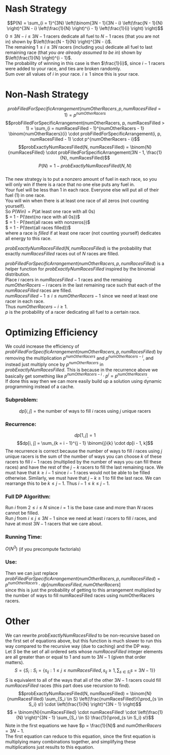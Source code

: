 # Nash Strategy
$$P(N) = \sum_{i = 1}^{3N} \left(\binom{3N - 1}{3N - i} \left(\frac{N - 1}{N} \right)^{3N - i} \left(\frac{1}{N} \right)^{i - 1} \left(\frac{1}{i} \right) \right)$$
$0 \leq 3N - i \leq 3N - 1$ racers dedicate all fuel to $N - 1$ races (that you are not in) shown by $\left(\frac{N - 1}{N} \right)^{3N - i}$.  
The remaining $1 \leq i \leq 3N$ racers (including you) dedicate all fuel to last remaining race (that *you are already assumed to be in*) shown by $\left(\frac{1}{N} \right)^{i - 1}$.  
The probability of winning in this case is then $\frac{1}{i}$, since $i - 1$ racers were added to your race, and ties are broken randomly.  
Sum over all values of $i$ in your race. $i \geq 1$ since this is your race.

# Non-Nash Strategy
$$probFilledForSpecificArrangement(numOtherRacers, p, numRacesFilled = 1) = p^{numOtherRacers}$$
$$probFilledForSpecificArrangement(numOtherRacers, p, numRacesFilled > 1) = \sum_{i = numRacesFilled - 1}^{numOtherRacers - 1} \binom{numOtherRacers}{i} \cdot probFilledForSpecificArrangement(i, p, numRacesFilled - 1) \cdot p^{numOtherRacers - i}$$
$$probExactlyNumRacesFilled(N, numRacesFilled) = \binom{N}{numRacesFilled} \cdot probFilledForSpecificArrangement(3N - 1, \frac{1}{N}, numRacesFilled)$$
$$P(N) = 1 - probExactlyNumRacesFilled(N, N)$$  
The new strategy is to put a nonzero amount of fuel in each race, so you will only win if there is a race that no one else puts any fuel in.  
Your fuel will be less than 1 in each race. Everyone else will put all of their fuel (1) in one race.  
You will win when there is at least one race of all zeros (not counting yourself).  
So $P(\text{Win}) = P(\text{at least one race with all 0s})$  
$ = 1 - P(\text{no race with all 0s})$  
$ = 1 - P(\text{all races with nonzeros})$  
$ = 1 - P(\text{all races filled})$  
where a race is *filled* if at least one racer (not counting yourself) dedicates all energy to this race.  

$probExactlyNumRacesFilled(N, numRacesFilled)$ is the probability that exactly $numRacesFilled$ races out of $N$ races are filled.  

$probFilledForSpecificArrangement(numOtherRacers, p, numRacesFilled)$ is a helper function for $probExactlyNumRacesFilled$ inspired by the binomial distribution.  
Place $i$ racers in $numRacesFilled - 1$ races and the remaining $numOtherRacers - i$ racers in the last remaining race such that each of the $numRacesFilled$ races are filled.  
$numRacesFilled - 1 \leq i \leq numOtherRacers - 1$ since we need at least one racer in each race.  
Thus $numOtherRacers - i \geq 1$.  
$p$ is the probability of a racer dedicating all fuel to a certain race.  
# Optimizing Efficiency
We could increase the efficiency of $probFilledForSpecificArrangement(numOtherRacers, p, numRacesFilled)$ by removing the multiplication $p^{numOtherRacers}$ and $p^{numOtherRacers - i}$, and instead just multiply once by $p^{numOtherRacers}$ in $probExactlyNumRacesFilled$. This is because in the recurrence above we basically get something like $p^{numOtherRacers - i} \cdot p^i = p^{numOtherRacers}$.  
If done this way then we can more easily build up a solution using dynamic programming instead of a cache.

### Subproblem:
$$dp[i, j] = \text{the number of ways to fill $i$ races using $j$ unique racers}$$
### Recurrence:
$$dp[1, j] = 1$$
$$dp[i, j] = \sum_{k = i - 1}^{j - 1} \binom{j}{k} \cdot dp[i - 1, k]$$
The recurrence is correct because the number of ways to fill $i$ races using $j$ unique racers is the sum of the number of ways you can choose $k$ of these racers to fill $i - 1$ races (multiplied by the number of ways you can fill these races) and have the rest of the $j - k$ racers to fill the last remaining race. We must have that $k \geq i - 1$ since $i - 1$ races would not be able to be filled otherwise. Similarly, we must have that $j - k \geq 1$ to fill the last race. We can rearrange this to be $k \leq j - 1$. Thus $i - 1 \leq k \leq j - 1$.  
### Full DP Algorithm:
Run $i$ from $2 \leq i \leq N$ since $i = 1$ is the base case and more than $N$ races cannot be filled.  
Run $j$ from $i \leq j \leq 3N - 1$ since we need at least $i$ racers to fill $i$ races, and have at most $3N - 1$ racers that we care about.  
### Running Time:
$O(N^3)$ (if you precompute factorials)
### Use:
Then we can just replace $probFilledForSpecificArrangement(numOtherRacers, p, numRacesFilled) = p^{numOtherRacers} \cdot dp[numRacesFilled, numOtherRacers]$  
since this is just the probability of getting to this arrangement multiplied by the number of ways to fill numRacesFilled races using numOtherRacers racers.

# Other
We can rewrite $probExactlyNumRacesFilled$ to be non-recursive based on the first set of equations above, but this function is much slower to run this way compared to the recursive way (due to caching) and the DP way.  
Let $S$ be the set of all ordered sets whose $numRacesFilled$ integer elements are all greater than or equal to 1 and sum to $3N - 1$ (given that order matters).  
$$S = \{S_i : S_i = \{s_{ij} : 1 \leq j \leq numRacesFilled, s_{ij} \geq 1, \sum_{s \in S_i} s = 3N - 1\}\}$$
$S$ is equivalent to all of the ways that all of the other $3N - 1$ racers could fill $numRacesFilled$ races (this part does use recursion to find).
$$probExactlyNumRacesFilled(N, numRacesFilled) = \binom{N}{numRacesFilled} \sum_{S_i \in S} \left(\frac{numRacesFilled!}{\prod_{s \in S_i} s!} \cdot \left(\frac{1}{N} \right)^{3N - 1} \right)$$
$$ = \binom{N}{numRacesFilled} \cdot numRacesFilled! \cdot \left(\frac{1}{N} \right)^{3N - 1} \sum_{S_i \in S} \frac{1}{\prod_{s \in S_i} s!}$$
Note in the first equations we have $p = \frac{1}{N}$ and $numOtherRacers = 3N - 1$.  
The first equation can reduce to this equation, since the first equation is multiplying many combinations together, and simplifying these multiplications just results to this equation.
